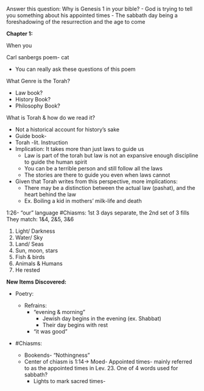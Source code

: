 Answer this question: Why is Genesis 1 in your bible?
	- God is trying to tell you something about his appointed times
	- The sabbath day being a foreshadowing of the resurrection and the age to come

**Chapter 1:** 

When you

Carl sanbergs poem- cat
-   You can really ask these questions of this poem 

What Genre is the Torah?
-   Law book?
-   History Book? 
-   Philosophy Book? 

What is Torah & how do we read it?
-   Not a historical account for history’s sake   
-   Guide book-
-   Torah -lit. Instruction 
-   Implication:  It takes more than just laws to guide us 
	- Law is part of the torah but law is not an expansive enough discipline to guide the human spirit
	-   You can be a terrible person and still follow all the laws
	-   The stories are there to guide you even when laws cannot
-   Given that Torah writes from this perspective, more implications:
	-   There may be a distinction between the actual law (pashat), and the heart behind the law
	-  Ex. Boiling a kid in mothers’ milk-life and death

  
  

1:26- “our” language
#Chiasms: 
	1st 3 days separate, the 2nd set of 3 fills
	They match: 1&4, 2&5, 3&6
1.  Light/ Darkness
2.  Water/ Sky
3.  Land/ Seas
4.  Sun, moon, stars
5.  Fish & birds
6.  Animals & Humans
7.  He rested


**New Items Discovered:**

-   Poetry: 
	-   Refrains:
		-   “evening & morning” 
			-   Jewish day begins in the evening (ex. Shabbat)
			-   Their day begins with rest
		-   “it was good”

-   #Chiasms: 
	-   Bookends- “Nothingness”
	-   Center of chiasm is 1:14-> Moed- Appointed times- mainly referred to as the appointed times in Lev. 23. One of 4 words used for sabbath? 
		-   Lights to mark sacred times-